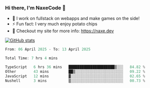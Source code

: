 ### Hi there, I'm NaxeCode 👋
- 🔭 I work on fullstack on webapps and make games on the side!
- ⚡ Fun fact: I very much enjoy potato chips
- 🔋 Checkout my site for more info: https://naxe.dev

[![GitHub stats](https://github-readme-stats.vercel.app/api?username=naxecode&theme=onedark)](https://naxe.dev)

<!--START_SECTION:waka-->

```csharp
From: 06 April 2025 - To: 13 April 2025

Total Time: 7 hrs 4 mins

TypeScript   6 hrs 36 mins   █████████████████████▒░░░   84.82 %
Other        43 mins         ██▒░░░░░░░░░░░░░░░░░░░░░░   09.22 %
JavaScript   12 mins         ▓░░░░░░░░░░░░░░░░░░░░░░░░   02.65 %
Nushell      3 mins          ▒░░░░░░░░░░░░░░░░░░░░░░░░   00.73 %
```

<!--END_SECTION:waka-->



<!--
**NaxeCode/NaxeCode** is a ✨ _special_ ✨ repository because its `README.md` (this file) appears on your GitHub profile.

Here are some ideas to get you started:

- 🔭 I’m currently working on Web apps for indie games!
- 🌱 I’m currently mastering C#
- 👯 I’m looking to collaborate on ...
- 🤔 I’m looking for help with ...
- 💬 Ask me about ...
- 📫 How to reach me: ...
- 😄 Pronouns: ...
- ⚡ Fun fact: I love chips
-->
